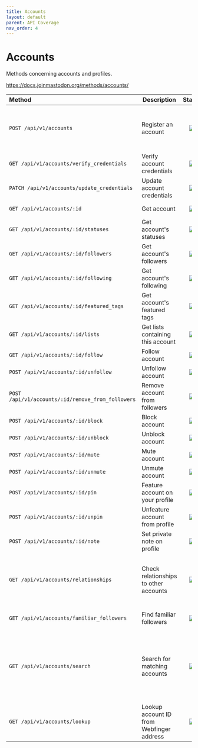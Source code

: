 ```yaml
---
title: Accounts
layout: default
parent: API Coverage
nav_order: 4
---
```


# Accounts

Methods concerning accounts and profiles.

<a href="https://docs.joinmastodon.org/methods/accounts/" target="_blank">https://docs.joinmastodon.org/methods/accounts/</a>

| Method                                            | Description                              |               Status               | Comments                                                                                                               | 
|:--------------------------------------------------|------------------------------------------|:----------------------------------:|------------------------------------------------------------------------------------------------------------------------|
| `POST /api/v1/accounts`                           | Register an account                      | <img src="/assets/orange16.png" /> | Error response with details not propagated. Otherwise, fully implemented.                                              |
| `GET /api/v1/accounts/verify_credentials`         | Verify account credentials               | <img src="/assets/green16.png" />  | Fully supported.                                                                                                       |
| `PATCH /api/v1/accounts/update_credentials`       | Update account credentials               | <img src="/assets/green16.png" />  | Fully supported.                                                                                                       |
| `GET /api/v1/accounts/:id`                        | Get account                              | <img src="/assets/green16.png" />  | Fully supported.                                                                                                       |
| `GET /api/v1/accounts/:id/statuses`               | Get account's statuses                   | <img src="/assets/green16.png" />  | Fully supported.                                                                                                       |
| `GET /api/v1/accounts/:id/followers`              | Get account's followers                  | <img src="/assets/green16.png" />  | Fully supported.                                                                                                       |
| `GET /api/v1/accounts/:id/following`              | Get account's following                  | <img src="/assets/green16.png" />  | Fully supported.                                                                                                       |
| `GET /api/v1/accounts/:id/featured_tags`          | Get account's featured tags              |  <img src="/assets/red16.png" />   | Not implemented yet.                                                                                                   |
| `GET /api/v1/accounts/:id/lists`                  | Get lists containing this account        |  <img src="/assets/red16.png" />   | Not implemented yet.                                                                                                   |
| `GET /api/v1/accounts/:id/follow`                 | Follow account                           | <img src="/assets/green16.png" />  | Fully supported.                                                                                                       |
| `POST /api/v1/accounts/:id/unfollow`              | Unfollow account                         | <img src="/assets/green16.png" />  | Fully supported.                                                                                                       |
| `POST /api/v1/accounts/:id/remove_from_followers` | Remove account from followers            |  <img src="/assets/red16.png" />   | Not implemented yet.                                                                                                   |
| `POST /api/v1/accounts/:id/block`                 | Block account                            | <img src="/assets/green16.png" />  | Fully supported.                                                                                                       |
| `POST /api/v1/accounts/:id/unblock`               | Unblock account                          | <img src="/assets/green16.png" />  | Fully supported.                                                                                                       |
| `POST /api/v1/accounts/:id/mute`                  | Mute account                             | <img src="/assets/green16.png" />  | Fully supported.                                                                                                       |
| `POST /api/v1/accounts/:id/unmute`                | Unmute account                           | <img src="/assets/green16.png" />  | Fully supported.                                                                                                       |
| `POST /api/v1/accounts/:id/pin`                   | Feature account on your profile          |  <img src="/assets/red16.png" />   | Not implemented yet.                                                                                                   |
| `POST /api/v1/accounts/:id/unpin`                 | Unfeature account from profile           |  <img src="/assets/red16.png" />   | Not implemented yet.                                                                                                   |
| `POST /api/v1/accounts/:id/note`                  | Set private note on profile              |  <img src="/assets/red16.png" />   | Not implemented yet.                                                                                                   |
| `GET /api/v1/accounts/relationships`              | Check relationships to other accounts    | <img src="/assets/orange16.png" /> | `with_suspended` parameter missing from query parameters. Will default to false.                                       |
| `GET /api/v1/accounts/familiar_followers`         | Find familiar followers                  |  <img src="/assets/red16.png" />   | Not implemented yet.                                                                                                   |
| `GET /api/v1/accounts/search`                     | Search for matching accounts             | <img src="/assets/orange16.png" /> | `offset` (defaults to 0), `resolve` (defaults to false), `following` (defaults to false) query parameters are missing. |
| `GET /api/v1/accounts/lookup`                     | Lookup account ID from Webfinger address |  <img src="/assets/red16.png" />   | Not implemented yet.                                                                                                   |
